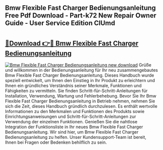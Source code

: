 ## Bmw Flexible Fast Charger Bedienungsanleitung Free Pdf Download - Part-k72 New Repair Owner Guide - User Service Edition ClUmd

# <h2><a href="http://df3xvib.blite.top/?on=Bmw+Flexible+Fast+Charger+Bedienungsanleitung">🔗Download 👉🔴 Bmw Flexible Fast Charger Bedienungsanleitung</a></h2>

[![Bmw Flexible Fast Charger Bedienungsanleitung new download](https://i.imgur.com/lujVjoI.png)](http://df3xvib.blite.top/?on=Bmw+Flexible+Fast+Charger+Bedienungsanleitung)
Grüße und willkommen in der Bedienungsanleitung für Ihr neu zusammengebautes Bmw Flexible Fast Charger Bedienungsanleitung. Dieses Handbuch wurde speziell entwickelt, um Ihnen den Einstieg in Ihr Produkt zu erleichtern und Ihnen ein gründliches Verständnis seiner Merkmale, Funktionen und Fähigkeiten zu vermitteln. Sie finden Schritt-für-Schritt-Anleitungen für Installation, Verwendung, Wartung und Fehlerbehebung. Bevor Sie Ihr Bmw Flexible Fast Charger Bedienungsanleitung in Betrieb nehmen, nehmen Sie sich die Zeit, dieses Handbuch gründlich durchzulesen. Es enthält wertvolle Informationen zu den Merkmalen und Funktionen des Produkts sowie Einrichtungsanweisungen und Schritt-für-Schritt-Anleitungen zur Verwendung der einzelnen Funktionen. Genießen Sie die nahtlose Integration der Funktionsliste in Ihr neues Bmw Flexible Fast Charger Bedienungsanleitung. Wir sind hier, um Bmw Flexible Fast Charger Bedienungsanleitung zu helfen. Unser Kundensupport-Team ist bereit, Ihnen bei Fragen oder Bedenken behilflich zu sein.
